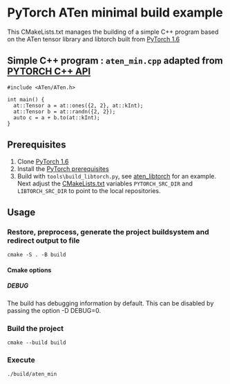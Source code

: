 # PyTorch ATen minimal build example 

This CMakeLists.txt manages the building of a simple C++ program based on the ATen tensor library and libtorch built from [PyTorch 1.6](https://github.com/pytorch/pytorch/tree/1.6)

## Simple C++ program : `aten_min.cpp` adapted from [PYTORCH C++ API](https://pytorch.org/cppdocs/)

    #include <ATen/ATen.h>

    int main() {
      at::Tensor a = at::ones({2, 2}, at::kInt);
      at::Tensor b = at::randn({2, 2});
      auto c = a + b.to(at::kInt);
    }

## Prerequisites

1. Clone [PyTorch 1.6](https://github.com/pytorch/pytorch/tree/1.6) 
2. Install the [PyTorch prerequisites](https://github.com/pytorch/pytorch/tree/1.6#from-source)
3. Build with `tools\build_libtorch.py`, see [aten_libtorch](https://github.com/shanemcandrewai/aten_libtorch) for an example. Next adjust the [CMakeLists.txt](CMakeLists.txt) variables `PYTORCH_SRC_DIR` and `LIBTORCH_SRC_DIR` to point to the local repositories.


## Usage
### Restore, preprocess, generate the project buildsystem and redirect output to file

    cmake -S . -B build

#### Cmake options

##### DEBUG

The build has debugging information by default. This can be disabled by passing the option -D DEBUG=0.

### Build the project

    cmake --build build

### Execute

    ./build/aten_min
